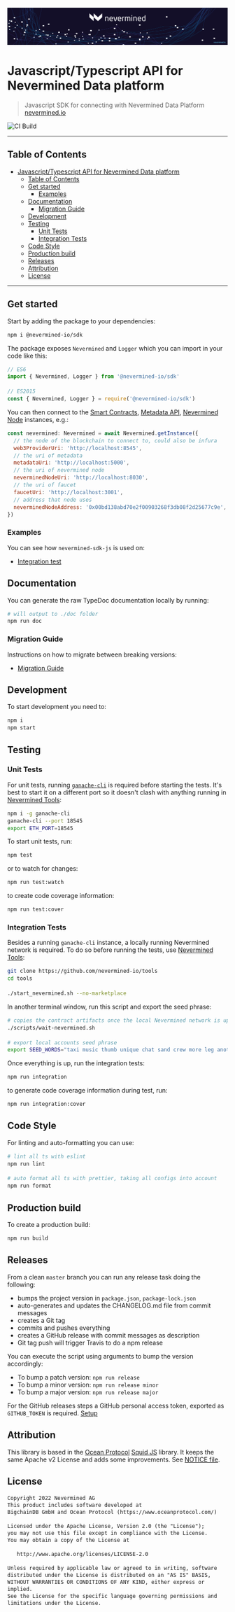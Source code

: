 [![banner](https://raw.githubusercontent.com/nevermined-io/assets/main/images/logo/banner_logo.png)](https://nevermined.io)

# Javascript/Typescript API for Nevermined Data platform

> Javascript SDK for connecting with Nevermined Data Platform
> [nevermined.io](https://nevermined.io)

![CI Build](https://github.com/nevermined-io/sdk-js/workflows/Build/badge.svg)

---

## Table of Contents

- [Javascript/Typescript API for Nevermined Data platform](#javascripttypescript-api-for-nevermined-data-platform)
  - [Table of Contents](#table-of-contents)
  - [Get started](#get-started)
    - [Examples](#examples)
  - [Documentation](#documentation)
    - [Migration Guide](#migration-guide)
  - [Development](#development)
  - [Testing](#testing)
    - [Unit Tests](#unit-tests)
    - [Integration Tests](#integration-tests)
  - [Code Style](#code-style)
  - [Production build](#production-build)
  - [Releases](#releases)
  - [Attribution](#attribution)
  - [License](#license)

---

## Get started

Start by adding the package to your dependencies:

```bash
npm i @nevermined-io/sdk
```

The package exposes `Nevermined` and `Logger` which you can import in your code like this:

```js
// ES6
import { Nevermined, Logger } from '@nevermined-io/sdk'

// ES2015
const { Nevermined, Logger } = require('@nevermined-io/sdk')
```

You can then connect to the [Smart Contracts](https://github.com/nevermined-io/contracts), [Metadata API](https://github.com/nevermined-io/metadata), [Nevermined Node](https://github.com/nevermined-io/node) instances, e.g.:

```js
const nevermined: Nevermined = await Nevermined.getInstance({
  // the node of the blockchain to connect to, could also be infura
  web3ProviderUri: 'http://localhost:8545',
  // the uri of metadata
  metadataUri: 'http://localhost:5000',
  // the uri of nevermined node
  neverminedNodeUri: 'http://localhost:8030',
  // the uri of faucet
  faucetUri: 'http://localhost:3001',
  // address that node uses
  neverminedNodeAddress: '0x00bd138abd70e2f00903268f3db08f2d25677c9e',
})
```

### Examples

You can see how `nevermined-sdk-js` is used on:

- [Integration test](/src/integration/nevermined/)

## Documentation

You can generate the raw TypeDoc documentation locally by running:

```bash
# will output to ./doc folder
npm run doc
```

### Migration Guide

Instructions on how to migrate between breaking versions:

- [Migration Guide](MIGRATION.md)

## Development

To start development you need to:

```bash
npm i
npm start
```

## Testing

### Unit Tests

For unit tests, running [`ganache-cli`](https://github.com/trufflesuite/ganache-cli) is required before starting the tests. It's best to start it on a different port so it doesn't clash with anything running in [Nevermined Tools](https://github.com/nevermined-io/tools):

```bash
npm i -g ganache-cli
ganache-cli --port 18545
export ETH_PORT=18545
```

To start unit tests, run:

```bash
npm test
```

or to watch for changes:

```bash
npm run test:watch
```

to create code coverage information:

```bash
npm run test:cover
```

### Integration Tests

Besides a running `ganache-cli` instance, a locally running Nevermined network is required.
To do so before running the tests, use [Nevermined Tools](https://github.com/nevermined-io/tools):

```bash
git clone https://github.com/nevermined-io/tools
cd tools

./start_nevermined.sh --no-marketplace
```

In another terminal window, run this script and export the seed phrase:

```bash
# copies the contract artifacts once the local Nevermined network is up and running
./scripts/wait-nevermined.sh

# export local accounts seed phrase
export SEED_WORDS="taxi music thumb unique chat sand crew more leg another off lamp"
```

Once everything is up, run the integration tests:

```bash
npm run integration
```

to generate code coverage information during test, run:

```bash
npm run integration:cover
```

## Code Style

For linting and auto-formatting you can use:

```bash
# lint all ts with eslint
npm run lint

# auto format all ts with prettier, taking all configs into account
npm run format
```

## Production build

To create a production build:

```bash
npm run build
```

## Releases

From a clean `master` branch you can run any release task doing the following:

- bumps the project version in `package.json`, `package-lock.json`
- auto-generates and updates the CHANGELOG.md file from commit messages
- creates a Git tag
- commits and pushes everything
- creates a GitHub release with commit messages as description
- Git tag push will trigger Travis to do a npm release

You can execute the script using arguments to bump the version accordingly:

- To bump a patch version: `npm run release`
- To bump a minor version: `npm run release minor`
- To bump a major version: `npm run release major`

For the GitHub releases steps a GitHub personal access token, exported as `GITHUB_TOKEN` is required. [Setup](https://github.com/release-it/release-it#github-releases)

## Attribution

This library is based in the [Ocean Protocol](https://oceanprotocol.com) [Squid JS](https://github.com/oceanprotocol/squid-js) library.
It keeps the same Apache v2 License and adds some improvements. See [NOTICE file](NOTICE).

## License

```
Copyright 2022 Nevermined AG
This product includes software developed at
BigchainDB GmbH and Ocean Protocol (https://www.oceanprotocol.com/)

Licensed under the Apache License, Version 2.0 (the "License");
you may not use this file except in compliance with the License.
You may obtain a copy of the License at

   http://www.apache.org/licenses/LICENSE-2.0

Unless required by applicable law or agreed to in writing, software
distributed under the License is distributed on an "AS IS" BASIS,
WITHOUT WARRANTIES OR CONDITIONS OF ANY KIND, either express or implied.
See the License for the specific language governing permissions and
limitations under the License.
```

